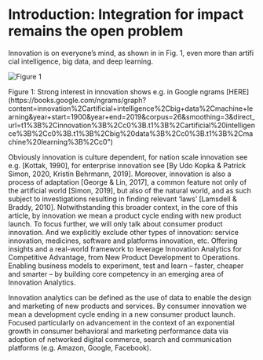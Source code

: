 # Introduction: Integration for impact remains the open problem


Innovation is on everyone’s mind, as shown in in Fig. 1, even more than artifi
cial intelligence, big data, and deep learning. 

![Figure 1](/ai-bigdata-innovation-ngram.png "Figure 1")

<Callout emoji="💡">
Figure 1: Strong interest in innovation shows e.g. in Google ngrams [HERE](https://books.google.com/ngrams/graph?content=innovation%2Cartificial+intelligence%2Cbig+data%2Cmachine+learning&year+start=1900&year+end=2019&corpus=26&smoothing=3&direct_url=t1%3B%2Cinnovation%3B%2Cc0%3B.t1%3B%2Cartificial%20intelligence%3B%2Cc0%3B.t1%3B%2Cbig%20data%3B%2Cc0%3B.t1%3B%2Cmachine%20learning%3B%2Cc0")
</Callout>

Obviously innovation is culture dependent, for nation scale innovation see e.g. [Kottak, 1990], for enterprise innovation see [By Udo Kopka & Patrick Simon, 2020, Kristin Behrmann, 2019].
Moreover, innovation is also a process of adaptation [George & Lin, 2017], a common feature not only of the artificial world [Simon, 2019], but also of the natural world, and as such subject to investigations resulting in finding relevant ‘laws’ [Lamsdell & Braddy, 2010].
Notwithstanding this broader context, in the core of this article, by innovation we mean a product cycle ending with new product launch. To focus further, we will only talk about consumer product innovation. And we explicitly exclude other types of innovation: service innovation, medicines, software and platforms innovation, etc. Offering insights and a real-world framework to leverage Innovation Analytics for Competitive Advantage, from New Product Development to Operations. Enabling business models to experiment, test and learn – faster, cheaper and smarter – by building core competency in an emerging area of Innovation Analytics.

Innovation analytics can be defined as the use of data to enable the design and marketing of new products and services. By consumer innovation we mean a development cycle ending in a new consumer product launch. Focused particularly on advancement in the context of an exponential growth in consumer behavioral and marketing performance data via adoption of networked digital commerce, search and communication platforms (e.g. Amazon, Google, Facebook).

